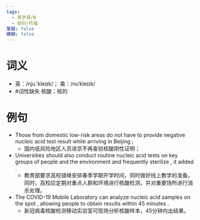 ```yaml
---
tags:
  - 首字母/N
  - 级别/托福
掌握: false
模糊: false
---
```

# 词义
- 英：/njuːˈkleɪɪk/； 美：/nuˈkleɪɪk/
- #词性缺失 核酸；核的
# 例句
- Those from domestic low-risk areas do not have to provide negative nucleic acid test result while arriving in Beijing ;
	- 国内低风险地区人员进京不再查验核酸阴性证明；
- Universities should also conduct routine nucleic acid tests on key groups of people and the environment and frequently sterilize , it added .
	- 教育部要求高校错峰安排春季学期开学时间，同时做好线上教学的准备。同时，高校应定期对重点人群和环境进行核酸检测，并对重要场所进行消杀处理。
- The COVID-19 Mobile Laboratory can analyze nucleic acid samples on the spot , allowing people to obtain results within 45 minutes .
	- 新冠病毒核酸检测移动实验室可现场分析核酸样本，45分钟内出结果。
